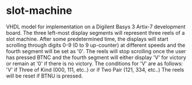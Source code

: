 # slot-machine
VHDL model for implementation on a Digilent Basys 3 Artix-7 development board. The three left-most display segments will represent three reels of a slot machine. After some predetermined time, the displays will start scrolling through digits 0-9 (0 to 9 up-counter) at different speeds and the fourth segment will be set as '0'. The reels will stop scrolling once the user has pressed BTNC and the fourth segment will either display 'V' for victory or remain at '0' if there is no victory. The conditions for 'V' are as follows:
'V' if Three of Kind (000, 111, etc..) or if Two Pair (121, 334, etc..)
The reels will be reset if BTNU is pressed.
